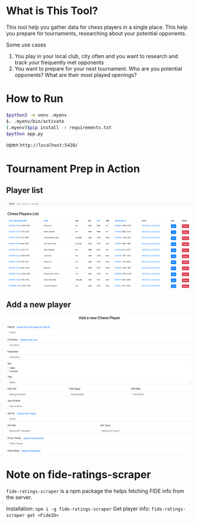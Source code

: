 # What is This Tool?

This tool help you gather data for chess players in a single place.
This help you prepare for tournaments, researching about your potential opponents. 

Some use cases 
1. You play in your local club, city often and you want to research and track your frequently met opponents
2. You want to prepare for your next tournament. Who are you potential opponents? What are their most played openings?

# How to Run 

```bash 
$python3 -m venv .myenv
$. .myenv/bin/activate
(.myenv)$pip install -r requirements.txt 
$python app.py
``` 

open `http://localhost:5430/`

# Tournament Prep in Action 

## Player list 
![alt text](image-1.png)

## Add a new player 
![alt text](image-2.png)

# Note on fide-ratings-scraper

`fide-ratings-scraper` is a npm package the helps fetching FIDE info from the server. 

Installation: `npm i -g fide-ratings-scraper`
Get player info: `fide-ratings-scraper get <FideID>`

